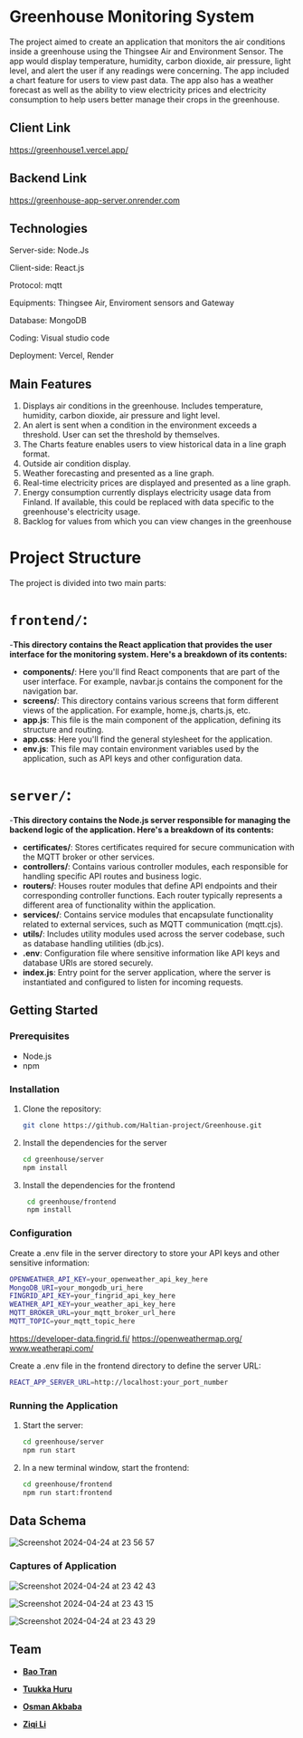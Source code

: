 # Greenhouse Monitoring System


The project aimed to create an application that monitors the air conditions inside a greenhouse using the Thingsee Air and Environment Sensor. The app would display temperature, humidity, carbon dioxide, air pressure, light level, and alert the user if any readings were concerning. The app included a chart feature for users to view past data. The app also has a weather forecast as well as the ability to view electricity prices and electricity consumption to help users better manage their crops in the greenhouse.

## Client Link

https://greenhouse1.vercel.app/

## Backend Link

https://greenhouse-app-server.onrender.com

## Technologies

Server-side: Node.Js

Client-side: React.js

Protocol: mqtt

Equipments: Thingsee Air, Enviroment sensors and Gateway

Database: MongoDB

Coding: Visual studio code

Deployment: Vercel, Render

## Main Features
1. Displays air conditions in the greenhouse. Includes temperature, humidity, carbon dioxide, air pressure and light level.
2. An alert is sent when a condition in the environment exceeds a threshold. User can set the threshold by themselves.
3. The Charts feature enables users to view historical data in a line graph format.
4. Outside air condition display.
5. Weather forecasting and presented as a line graph.
6. Real-time electricity prices are displayed and presented as a line graph.
7. Energy consumption currently displays electricity usage data from Finland. If available, this could be replaced with data specific to the greenhouse's electricity usage.
8. Backlog for values ​​from which you can view changes in the greenhouse

# Project Structure

The project is divided into two main parts:

# `frontend/`: 
-**This directory contains the React application that provides the user interface for the monitoring system. Here's a breakdown of its contents:**
- **components/**: Here you'll find React components that are part of the user interface. For example, navbar.js contains the component for the navigation bar.
- **screens/**: This directory contains various screens that form different views of the application. For example, home.js, charts.js, etc.
- **app.js**: This file is the main component of the application, defining its structure and routing.
- **app.css**: Here you'll find the general stylesheet for the application.
- **env.js**: This file may contain environment variables used by the application, such as API keys and other configuration data.

# `server/`: 
-**This directory contains the Node.js server responsible for managing the backend logic of the application. Here's a breakdown of its contents:**
- **certificates/**: Stores certificates required for secure communication with the MQTT broker or other services.
- **controllers/**: Contains various controller modules, each responsible for handling specific API routes and business logic.
- **routers/**: Houses router modules that define API endpoints and their corresponding controller functions. Each router typically represents a different area of functionality within the application.
- **services/**: Contains service modules that encapsulate functionality related to external services, such as MQTT communication (mqtt.cjs).
- **utils/**: Includes utility modules used across the server codebase, such as database handling utilities (db.jcs).
- **.env**: Configuration file where sensitive information like API keys and database URIs are stored securely.
- **index.js**: Entry point for the server application, where the server is instantiated and configured to listen for incoming requests.
## Getting Started

### Prerequisites

- Node.js
- npm

### Installation

1. Clone the repository:
   ```sh
   git clone https://github.com/Haltian-project/Greenhouse.git

2. Install the dependencies for the server
   ```sh
   cd greenhouse/server
   npm install  

3. Install the dependencies for the frontend
   ```sh
    cd greenhouse/frontend
    npm install

### Configuration
Create a .env file in the server directory to store your API keys and other sensitive information:
   ```sh
   OPENWEATHER_API_KEY=your_openweather_api_key_here
   MongoDB_URI=your_mongodb_uri_here
   FINGRID_API_KEY=your_fingrid_api_key_here
   WEATHER_API_KEY=your_weather_api_key_here
   MQTT_BROKER_URL=your_mqtt_broker_url_here
   MQTT_TOPIC=your_mqtt_topic_here
   ```
https://developer-data.fingrid.fi/
https://openweathermap.org/
www.weatherapi.com/


Create a .env file in the frontend directory to define the server URL:
```sh
REACT_APP_SERVER_URL=http://localhost:your_port_number
 ```
      
### Running the Application

1. Start the server:
   ```sh
   cd greenhouse/server
   npm run start

2. In a new terminal window, start the frontend: 
   ```sh
   cd greenhouse/frontend
   npm run start:frontend

## Data Schema

![Screenshot 2024-04-24 at 23 56 57](https://github.com/Haltian-project/Greenhouse/assets/28098368/17643cb6-1dcf-48b8-8287-51b1a6b4ff0a)


### Captures of Application

![Screenshot 2024-04-24 at 23 42 43](https://github.com/Haltian-project/Greenhouse/assets/143429680/a29773cd-f779-40cc-b189-a89f23d3e9e9)

![Screenshot 2024-04-24 at 23 43 15](https://github.com/Haltian-project/Greenhouse/assets/28098368/530e29b1-52e1-4ea9-ab2d-56e37121c652)

![Screenshot 2024-04-24 at 23 43 29](https://github.com/Haltian-project/Greenhouse/assets/143429680/7faa9d11-b984-4e71-a52c-0795d85d0bff)

## Team

- **[Bao Tran](https://github.com/tranxbao)**

- **[Tuukka Huru](https://github.com/TuukkaHuru)**

- **[Osman Akbaba](https://github.com/OsmanAkbaba)**

- **[Ziqi Li](https://github.com/ZiqiLi28)**

